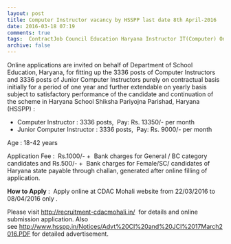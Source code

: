 ```yaml
---
layout: post
title: Computer Instructor vacancy by HSSPP last date 8th April-2016   
date: 2016-03-18 07:19
comments: true
tags:  ContractJob Council Education Haryana Instructor IT(Computer) Online Project School 
archive: false
---
```

Online applications are invited on behalf of Department of School Education, Haryana, for fitting up the 3336 posts of Computer Instructors and 3336 posts of Junior Computer Instructors purely on contractual basis initially for a period of one year and further extendable on yearly basis subject to satisfactory performance of the candidate and continuation of the scheme in Haryana School Shiksha Pariyojna Parishad, Haryana (HSSPP) :

- Computer Instructor : 3336 posts,  Pay: Rs. 13350/- per month
- Junior Computer Instructor : 3336 posts,  Pay: Rs. 9000/- per month


Age : 18-42 years


Application Fee :  Rs.1000/- +  Bank charges for General / BC category candidates and Rs.500/- +  Bank charges for Female/SC/ candidates of Haryana state payable through challan, generated after online filling of application. 

**How to Apply** :  Apply online at CDAC Mohali website from 22/03/2016 to 08/04/2016 only .  

Please visit <http://recruitment-cdacmohali.in/>  for details and online submission application. Also see <http://www.hsspp.in/Notices/Advt%20CI%20and%20JCI%2017March2016.PDF> for detailed advertisement.
